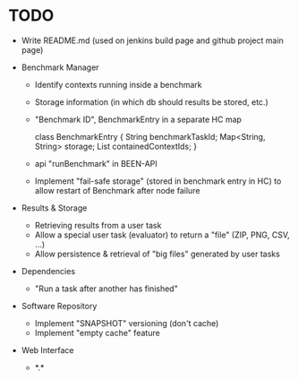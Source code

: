 # TODO

* Write README.md (used on jenkins build page and github project main page)

* Benchmark Manager
    * Identify contexts running inside a benchmark
    * Storage information (in which db should results be stored, etc.)
    * "Benchmark ID", BenchmarkEntry in a separate HC map

        class BenchmarkEntry {
            String benchmarkTaskId;
            Map<String, String> storage;
            List<String> containedContextIds;
        }

	* api "runBenchmark" in BEEN-API

	* Implement "fail-safe storage" (stored in benchmark entry in HC) to allow
      restart of Benchmark after node failure

* Results & Storage
	* Retrieving results from a user task
	* Allow a special user task (evaluator) to return a "file" (ZIP, PNG, CSV, ...)
	* Allow persistence & retrieval of "big files" generated by user tasks
* Dependencies
	* "Run a task after another has finished"
* Software Repository
	* Implement "SNAPSHOT" versioning (don't cache)
	* Implement "empty cache" feature
* Web Interface
	* \*.\*
